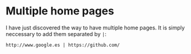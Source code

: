 # Multiple home pages

I have just discovered the way to have multiple home pages. It is simply neccessary to add them separated by `|`:
```
http://www.google.es | https://github.com/
```
